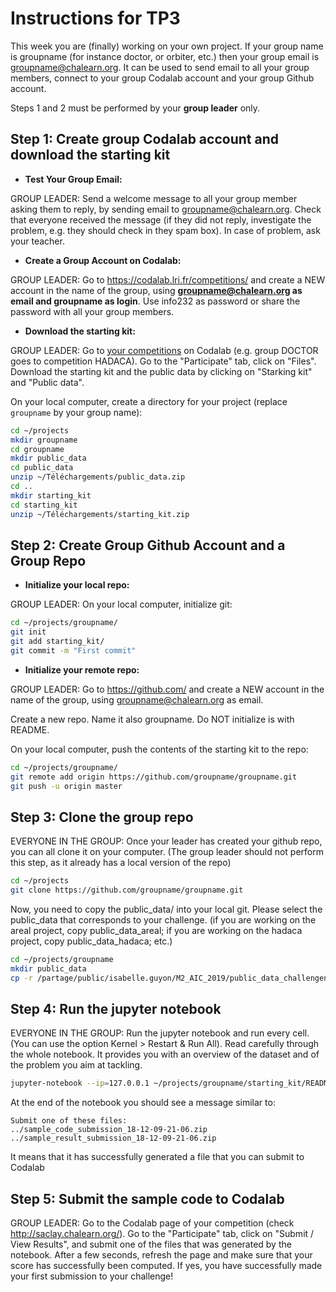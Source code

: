 Instructions for TP3
========

This week you are (finally) working on your own project. 
If your group name is groupname (for instance doctor, or orbiter, etc.) then your group email is groupname@chalearn.org. It can be used to send email to all your group members, connect to your group Codalab account and your group Github account.

Steps 1 and 2 must be performed by your **group leader** only.

## Step 1: Create group Codalab account and download the starting kit

* **Test Your Group Email:**

GROUP LEADER: Send a welcome message to all your group member asking them to reply, by sending email to groupname@chalearn.org. Check that everyone received the message (if they did not reply, investigate the problem, e.g. they should check in they spam box). In case of problem, ask your teacher.

* **Create a Group Account on Codalab:**

GROUP LEADER: Go to https://codalab.lri.fr/competitions/ and create a NEW account in the name of the group, using **groupname@chalearn.org as email and groupname as login**. Use info232 as password or share the password with all your group members.

* **Download the starting kit:**

GROUP LEADER:  Go to [your competitions](http://saclay.chalearn.org/) on Codalab (e.g. group DOCTOR goes to competition HADACA). Go to the "Participate" tab, click on "Files".
Download the starting kit and the public data by clicking on "Starking kit" and "Public data".

On your local computer, create a directory for your project (replace `groupname` by your group name):
```bash
cd ~/projects
mkdir groupname 
cd groupname
mkdir public_data
cd public_data
unzip ~/Téléchargements/public_data.zip
cd ..
mkdir starting_kit
cd starting_kit
unzip ~/Téléchargements/starting_kit.zip
```

## Step 2: Create Group Github Account and a Group Repo

* **Initialize your local repo:**

GROUP LEADER:  On your local computer, initialize git:
```bash
cd ~/projects/groupname/
git init
git add starting_kit/
git commit -m "First commit"
```
* **Initialize your remote repo:**

GROUP LEADER:  Go to https://github.com/ and create a NEW account in the name of the group, using groupname@chalearn.org as email.

Create a new repo. Name it also groupname. Do NOT initialize is with README.

On your local computer, push the contents of the starting kit to the repo:

```bash
cd ~/projects/groupname/
git remote add origin https://github.com/groupname/groupname.git
git push -u origin master
```

## Step 3: Clone the group repo

EVERYONE IN THE GROUP: Once your leader has created your github repo, you can all clone it on your computer.
(The group leader should not perform this step, as it already has a local version of the repo)

```bash
cd ~/projects
git clone https://github.com/groupname/groupname.git
```

Now, you need to copy the public_data/ into your local git. Please select the public_data that corresponds to your challenge. (if you are working on the areal project, copy public_data_areal; if you are working on the hadaca project, copy public_data_hadaca; etc.)

```bash
cd ~/projects/groupname
mkdir public_data
cp -r /partage/public/isabelle.guyon/M2_AIC_2019/public_data_challengename/* ~/projects/groupname/public_data/
```

## Step 4: Run the jupyter notebook

EVERYONE IN THE GROUP:  Run the jupyter notebook and run every cell. (You can use the option Kernel > Restart & Run All). Read carefully through the whole notebook. It provides you with an overview of the dataset and of the problem you aim at tackling.

```bash
jupyter-notebook --ip=127.0.0.1 ~/projects/groupname/starting_kit/README.ipynb
```

At the end of the notebook you should see a message similar to:
```console
Submit one of these files:
../sample_code_submission_18-12-09-21-06.zip
../sample_result_submission_18-12-09-21-06.zip
```

It means that it has successfully generated a file that you can submit to Codalab

## Step 5: Submit the sample code to Codalab

GROUP LEADER:  Go to the Codalab page of your competition (check http://saclay.chalearn.org/). Go to the "Participate" tab, click on "Submit / View Results", and submit one of the files that was generated by the notebook. After a few seconds, refresh the page and make sure that your score has successfully been computed. If yes, you have successfully made your first submission to your challenge!

